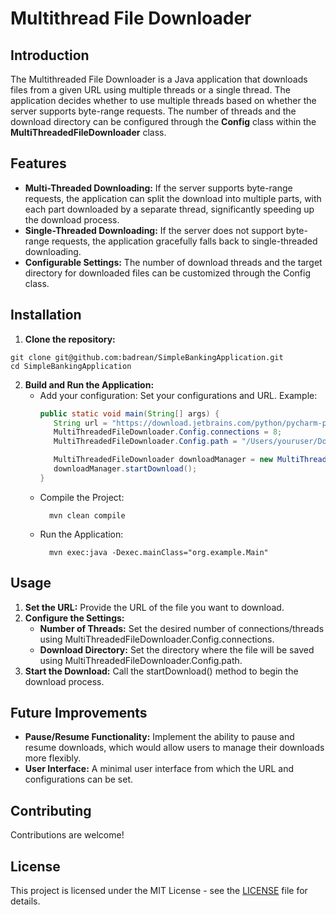 # Multithread File Downloader
## Introduction 
The Multithreaded File Downloader is a Java application that downloads files from a given URL using multiple threads or a single thread. The application decides whether to use multiple threads based on whether the server supports byte-range requests. The number of threads and the download directory can be configured through the **Config** class within the **MultiThreadedFileDownloader** class.

## Features
* **Multi-Threaded Downloading:** If the server supports byte-range requests, the application can split the download into multiple parts, with each part downloaded by a separate thread, significantly speeding up the download process.
* **Single-Threaded Downloading:** If the server does not support byte-range requests, the application gracefully falls back to single-threaded downloading.
* **Configurable Settings:** The number of download threads and the target directory for downloaded files can be customized through the Config class.

## Installation
1. <b>Clone the repository:</b>
  ```
  git clone git@github.com:badrean/SimpleBankingApplication.git
  cd SimpleBankingApplication
  ```

2. <b>Build and Run the Application:</b>
   * Add your configuration:
     Set your configurations and URL. Example:
     ```java
     public static void main(String[] args) {
        String url = "https://download.jetbrains.com/python/pycharm-professional-2024.1.6.dmg?_gl=1*1yp0boq*_gcl_au*MTU0ODU2OTc0MS4xNzE3ODQzMzcz*_ga*MTI1MTEzODgxNS4xNjQ5MzU2NzA5*_ga_9J976DJZ68*MTcyMzIyNTc0My4xNi4xLjE3MjMyMjU5NzkuNTguMC4w";
        MultiThreadedFileDownloader.Config.connections = 8;                    // set the number of connections
        MultiThreadedFileDownloader.Config.path = "/Users/youruser/Downloads"; // set the download path

        MultiThreadedFileDownloader downloadManager = new MultiThreadedFileDownloader(url);
        downloadManager.startDownload();
     }
     ```
   * Compile the Project:
     ```
       mvn clean compile
     ```
   * Run the Application:
     ```
       mvn exec:java -Dexec.mainClass="org.example.Main"
     ```

## Usage
1. **Set the URL:** Provide the URL of the file you want to download.
2. **Configure the Settings:**
   * **Number of Threads:** Set the desired number of connections/threads using MultiThreadedFileDownloader.Config.connections.
   * **Download Directory:** Set the directory where the file will be saved using MultiThreadedFileDownloader.Config.path.
3. **Start the Download:** Call the startDownload() method to begin the download process.

## Future Improvements
* **Pause/Resume Functionality:** Implement the ability to pause and resume downloads, which would allow users to manage their downloads more flexibly.
* **User Interface:** A minimal user interface from which the URL and configurations can be set.

## Contributing
Contributions are welcome!

## License
This project is licensed under the MIT License - see the [LICENSE](https://github.com/badrean/MultiThreadedDownloader/blob/main/LICENSE) file for details.
